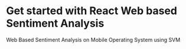 # Get started with React Web based Sentiment Analysis
Web Based Sentiment Analysis on Mobile Operating System using SVM
